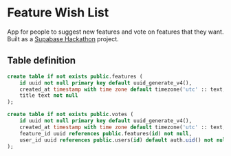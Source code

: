 # Feature Wish List

App for people to suggest new features and vote on features that they want. Built as a [Supabase Hackathon](https://supabase.com/blog/launch-week-5-hackathon) project.

## Table definition

```sql
create table if not exists public.features (
    id uuid not null primary key default uuid_generate_v4(),
    created_at timestamp with time zone default timezone('utc' :: text, now()) not null,
    title text not null
);

create table if not exists public.votes (
    id uuid not null primary key default uuid_generate_v4(),
    created_at timestamp with time zone default timezone('utc' :: text, now()) not null,
    feature_id uuid references public.features(id) not null,
    user_id uuid references public.users(id) default auth.uid() not null
);
```
